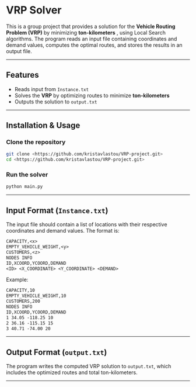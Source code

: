 # VRP Solver

This is a group project that provides a solution for the **Vehicle Routing Problem (VRP)** by minimizing **ton-kilometers** , using Local Search algorithms. The program reads an input file containing coordinates and demand values, computes the optimal routes, and stores the results in an output file.

---

## Features
- Reads input from `Instance.txt`
- Solves the **VRP** by optimizing routes to minimize **ton-kilometers**
- Outputs the solution to `output.txt`

---

## Installation & Usage

### Clone the repository
```sh
git clone <https://github.com/kristavlastou/VRP-project.git>
cd <https://github.com/kristavlastou/VRP-project.git>
```

### Run the solver
```sh
python main.py
```

---

## Input Format (`Instance.txt`)
The input file should contain a list of locations with their respective coordinates and demand values. The format is:

```txt
CAPACITY,<x>
EMPTY_VEHICLE_WEIGHT,<y>
CUSTOMERS,<z>
NODES INFO
ID,XCOORD,YCOORD,DEMAND
<ID> <X_COORDINATE> <Y_COORDINATE> <DEMAND>
```

Example:

```txt
CAPACITY,10
EMPTY_VEHICLE_WEIGHT,10
CUSTOMERS,200
NODES INFO
ID,XCOORD,YCOORD,DEMAND
1 34.05 -118.25 10
2 36.16 -115.15 15
3 40.71 -74.00 20
```

---

## Output Format (`output.txt`)
The program writes the computed VRP solution to `output.txt`, which includes the optimized routes and total ton-kilometers.

---





